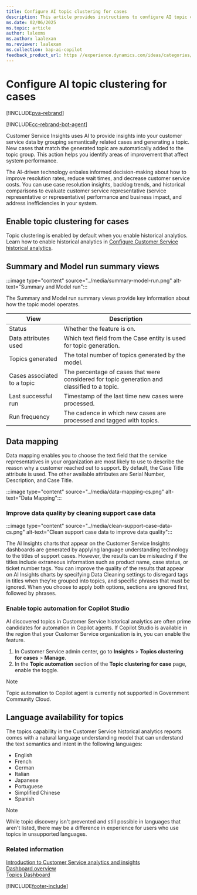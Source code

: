 ```yaml
---
title: Configure AI topic clustering for cases
description: This article provides instructions to configure AI topic clustering for cases in the Customer Service Hub and Customer Service workspace.
ms.date: 02/06/2025
ms.topic: article
author: lalexms
ms.author: laalexan
ms.reviewer: laalexan
ms.collection: bap-ai-copilot
feedback_product_url: https //experience.dynamics.com/ideas/categories/list/?category=a7f4a807-de3b-eb11-a813-000d3a579c38&forum=b68e50a6-88d9-e811-a96b-000d3a1be7ad
---
```


# Configure AI topic clustering for cases

[!INCLUDE[pva-rebrand](../../includes/cc-pva-rebrand.md)]

[!INCLUDE[cc-rebrand-bot-agent](../../includes/cc-rebrand-bot-agent.md)]


Customer Service Insights uses AI to provide insights into your customer service data by grouping semantically related cases and generating a topic. New cases that match the generated topic are automatically added to the topic group. This action helps you identify areas of improvement that affect system performance.

The AI-driven technology enbales informed decision-making about how to improve resolution rates, reduce wait times, and decrease customer service costs. You can use case resolution insights, backlog trends, and historical comparisons to evaluate customer service representative (service representative or representative) performance and business impact, and address inefficiencies in your system.

## Enable topic clustering for cases

Topic clustering is enabled by default when you enable historical analytics. Learn how to enable historical analytics in [Configure Customer Service historical analytics](configure-cs-historical-analytics-csh.md).

## Summary and Model run summary views

:::image type="content" source="../media/summary-model-run.png" alt-text="Summary and Model run":::

The Summary and Model run summary views provide key information about how the topic model operates.

| View | Description |
|--------|-------------|
| Status | Whether the feature is on.|
| Data attributes used | Which text field from the Case entity is used for topic generation. |
| Topics generated | The total number of topics generated by the model. |
| Cases associated to a topic | The percentage of cases that were considered for topic generation and classified to a topic.|
| Last successful run | Timestamp of the last time new cases were processed. |
| Run frequency | The cadence in which new cases are processed and tagged with topics. |

## Data mapping

  Data mapping enables you to choose the text field that the service representatives in your organization are most likely to use to describe the reason why a customer reached out to support. By default, the Case Title attribute is used. The other available attributes are Serial Number, Description, and Case Title.

:::image type="content" source="../media/data-mapping-cs.png" alt-text="Data Mapping":::

### Improve data quality by cleaning support case data

:::image type="content" source="../media/clean-support-case-data-cs.png" alt-text="Clean support case data to improve data quality":::
  

The AI Insights charts that appear on the Customer Service Insights dashboards are generated by applying language understanding technology to the titles of support cases. However, the results can be misleading if the titles include extraneous information such as product name, case status, or ticket number tags. You can improve the quality of the results that appear on AI Insights charts by specifying Data Cleaning settings to disregard tags in titles when they're grouped into topics, and specific phrases that must be ignored. When you choose to apply both options, sections are ignored first, followed by phrases.

### Enable topic automation for Copilot Studio

AI discovered topics in Customer Service historical analytics are often prime candidates for automation in Copilot agents. If Copilot Studio is available in the region that your Customer Service organization is in, you can enable the feature.

1. In Customer Service admin center, go to **Insights** > **Topics clustering for cases** > **Manage**.
1. In the **Topic automation** section of the **Topic clustering for case** page, enable the toggle.


> [!NOTE]
> Topic automation to Copilot agent is currently not supported in Government Community Cloud.


## Language availability for topics

The topics capability in the Customer Service historical analytics reports comes with a natural language understanding model that can understand the text semantics and intent in the following languages: 

- English 
- French 
- German 
- Italian 
- Japanese 
- Portuguese 
- Simplified Chinese 
- Spanish 

> [!NOTE]
> While topic discovery isn't prevented and still possible in languages that aren't listed, there may be a difference in experience for users who use topics in unsupported languages.


### Related information

[Introduction to Customer Service analytics and insights](../implement/introduction-customer-service-analytics.md)  
[Dashboard overview](../use/customer-service-analytics-insights-csh.md)  
[Topics Dashboard](../use/case-topics-dashboard-cs.md)  


[!INCLUDE[footer-include](../../includes/footer-banner.md)]
